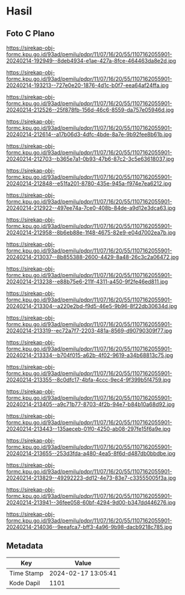 # Hasil

## Foto C Plano

https://sirekap-obj-formc.kpu.go.id/93ad/pemilu/pdpr/11/07/16/20/55/1107162055901-20240214-192949--8deb4934-e1ae-427a-8fce-464463da8e2d.jpg

https://sirekap-obj-formc.kpu.go.id/93ad/pemilu/pdpr/11/07/16/20/55/1107162055901-20240214-193213--727e0e20-1876-4d1c-b0f7-eea64af24ffa.jpg

https://sirekap-obj-formc.kpu.go.id/93ad/pemilu/pdpr/11/07/16/20/55/1107162055901-20240214-212526--25f878fb-156d-46c6-8559-da757e05946d.jpg

https://sirekap-obj-formc.kpu.go.id/93ad/pemilu/pdpr/11/07/16/20/55/1107162055901-20240214-212614--a17b06d3-4dfc-4bde-8a7e-9b92fee8b61b.jpg

https://sirekap-obj-formc.kpu.go.id/93ad/pemilu/pdpr/11/07/16/20/55/1107162055901-20240214-212703--b365e7a1-0b93-47b6-87c2-3c5e63618037.jpg

https://sirekap-obj-formc.kpu.go.id/93ad/pemilu/pdpr/11/07/16/20/55/1107162055901-20240214-212848--e51fa201-8780-435e-945a-f974e7ea6212.jpg

https://sirekap-obj-formc.kpu.go.id/93ad/pemilu/pdpr/11/07/16/20/55/1107162055901-20240214-212922--497ee74a-7ce0-408b-84de-a9d12e3dca63.jpg

https://sirekap-obj-formc.kpu.go.id/93ad/pemilu/pdpr/11/07/16/20/55/1107162055901-20240214-212958--8b6eb88e-1f48-4675-82e9-e04d7002ea7b.jpg

https://sirekap-obj-formc.kpu.go.id/93ad/pemilu/pdpr/11/07/16/20/55/1107162055901-20240214-213037--8b855388-2600-4429-8a48-26c3c2a06472.jpg

https://sirekap-obj-formc.kpu.go.id/93ad/pemilu/pdpr/11/07/16/20/55/1107162055901-20240214-213238--e88b75e6-211f-4311-a450-9f2fe46ed811.jpg

https://sirekap-obj-formc.kpu.go.id/93ad/pemilu/pdpr/11/07/16/20/55/1107162055901-20240214-213304--a220e2bd-f9d5-46e5-9b96-8f22db30634d.jpg

https://sirekap-obj-formc.kpu.go.id/93ad/pemilu/pdpr/11/07/16/20/55/1107162055901-20240214-213319--ec72a7f7-2203-481a-8569-d90790309f77.jpg

https://sirekap-obj-formc.kpu.go.id/93ad/pemilu/pdpr/11/07/16/20/55/1107162055901-20240214-213334--b704f015-a62b-4f02-9619-a34b68813c75.jpg

https://sirekap-obj-formc.kpu.go.id/93ad/pemilu/pdpr/11/07/16/20/55/1107162055901-20240214-213355--8c0dfc17-4bfa-4ccc-9ec4-9f399b5f4759.jpg

https://sirekap-obj-formc.kpu.go.id/93ad/pemilu/pdpr/11/07/16/20/55/1107162055901-20240214-213405--a9c71b77-8703-4f2b-94e7-b84b10a68d92.jpg

https://sirekap-obj-formc.kpu.go.id/93ad/pemilu/pdpr/11/07/16/20/55/1107162055901-20240214-213443--135aeceb-01f0-4250-ab08-297fe15f6a9e.jpg

https://sirekap-obj-formc.kpu.go.id/93ad/pemilu/pdpr/11/07/16/20/55/1107162055901-20240214-213655--253d3fda-a480-4ea5-8f6d-d487db0bbdbe.jpg

https://sirekap-obj-formc.kpu.go.id/93ad/pemilu/pdpr/11/07/16/20/55/1107162055901-20240214-213829--49292223-dd12-4e73-83e7-c33555005f3a.jpg

https://sirekap-obj-formc.kpu.go.id/93ad/pemilu/pdpr/11/07/16/20/55/1107162055901-20240214-213941--36fee058-60bf-4294-9d00-b347dd446276.jpg

https://sirekap-obj-formc.kpu.go.id/93ad/pemilu/pdpr/11/07/16/20/55/1107162055901-20240214-214036--9eeafca7-bff3-4a96-9b98-dacb9218c785.jpg


## Metadata

| Key        | Value               |
| ---------- | ------------------- |
| Time Stamp | 2024-02-17 13:05:41 |
| Kode Dapil | 1101                |



